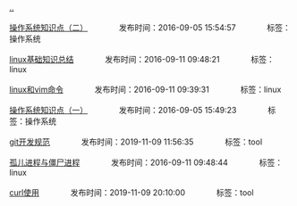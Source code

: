 [..](/README.md)<br/><br/>
[操作系统知识点（二）](/linux/os2.md)&emsp;&emsp;&emsp;&emsp;发布时间：2016-09-05 15:54:57&emsp;&emsp;&emsp;&emsp;标签：操作系统<br/><br/>
[linux基础知识总结](/linux/linux_base.md)&emsp;&emsp;&emsp;&emsp;发布时间：2016-09-11 09:48:21&emsp;&emsp;&emsp;&emsp;标签：linux<br/><br/>
[linux和vim命令](/linux/linux_vim.md)&emsp;&emsp;&emsp;&emsp;发布时间：2016-09-11 09:39:31&emsp;&emsp;&emsp;&emsp;标签：linux<br/><br/>
[操作系统知识点（一）](/linux/os1.md)&emsp;&emsp;&emsp;&emsp;发布时间：2016-09-05 15:49:23&emsp;&emsp;&emsp;&emsp;标签：操作系统<br/><br/>
[git开发规范](/linux/gitrule.md)&emsp;&emsp;&emsp;&emsp;发布时间：2019-11-09 11:56:35&emsp;&emsp;&emsp;&emsp;标签：tool<br/><br/>
[孤儿进程与僵尸进程](/linux/proc.md)&emsp;&emsp;&emsp;&emsp;发布时间：2016-09-11 09:48:44&emsp;&emsp;&emsp;&emsp;标签：linux<br/><br/>
[curl使用](/linux/curl.md)&emsp;&emsp;&emsp;&emsp;发布时间：2019-11-09 20:10:00&emsp;&emsp;&emsp;&emsp;标签：tool<br/><br/>
